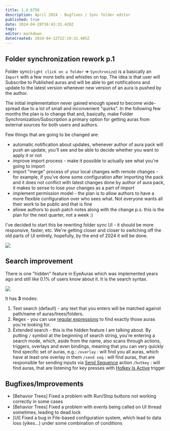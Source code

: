 ```yaml
---
title: 1.4.6756
description: April 2024 - Bugfixes / Sync folder editor
published: true
date: 2024-04-28T16:43:31.428Z
tags: 
editor: markdown
dateCreated: 2024-04-12T22:19:32.405Z
---
```


## Folder synchronization rework p.1
Folder sync(`right click on a folder` => `Synchronize`) is a basically an `Import` with a few more bells and whistles on top. 
The idea is that user will Subscribe to Published auras and will be able to get notifications and update to the latest version whenever new version of an aura is pushed by the author. 

The initial implementation never gained enough speed to become wide-spread due to a lot of small and inconvenient "quirks". In the following few months the plan is to change that and, basically, make Folder Synchronization/Subscription a primary option for getting auras from external sources for both users and authors. 

Few things that are going to be changed are:
- automatic notification about updates, whenever author of aura pack will push an update, you'll see and be able to decide whether you want to apply it or not
- improve import process - make it possible to actually see what you're going to import
- import "merge" process of your local changes with remote changes - for example, if you've done some configuration after importing the pack and it does not conflict with latest changes done by author of aura pack, it makes to sense to lose your changes as a part of import
- implement permission model - the plan is to allow authors to have a more flexible configuration over who sees what. Not everyone wants all their work to be public and that is fine
- allowe authors to push patch notes along with the change
p.s. this is the plan for the next quarter, not a week :)

I've decided to start this be rewriting folder sync UI - it should be more responsive, faster, etc. We're getting closer and closer to switching off the old parts of UI entirely, hopefully, by the end of 2024 it will be done. 

![](https://i.imgur.com/x5t0z0N.png)


## Search improvement 
There is one "hidden" feature in EyeAuras which was implemented years ago and still like 0.1% of users know about it. It is the search syntax. 

![](https://i.imgur.com/ySolDAn.png)

It has **3** modes:
1) Text search (default) - any text that you enters will be matched against path/name of auras/trees/folders. 
2) Regex - you can use [regular expressions](https://regexr.com/) to find exactly those auras you're looking for.
3) Extended search - this is the hidden feature I am talking about. By putting `/` symbol at the beginning of search string, you're entering a search mode, which, aside from the name, also scans through actions, triggers, overlays and even bindings, meaning that you can very quickly find specific set of auras, e.g.:
`/overlay` : will find you all auras, which have at least one overlay in them
`/send seq` : will find auras, that are responsible for sending inputs via [Send Sequence](/en/actions/sendinput/send-sequence) action
`/hotkey` : will find auras, that are listening for key presses with [Hotkey Is Active](/en/triggers/hotkey-is-active) trigger

## Bugfixes/Improvements
- [Behavior Trees] Fixed a problem with Run/Stop buttons not working correctly in some cases 
- [Behavior Trees] Fixed a problem with events being called on UI thread sometimes, leading to dead lock
- [UI] Fixed a bug in File-based configuration system, which lead to data loss (yikes...) under some combination of conditions 
